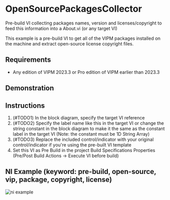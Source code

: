 # OpenSourcePackagesCollector
Pre-build VI collecting packages names, version and licenses/copyright to feed this information into a About.vi (or any target VI)

This example is a pre-build VI to get all of the VIPM packages installed on the machine and extract open-source license copyright files.

## Requirements
- Any edition of VIPM 2023.3 or Pro edition of VIPM earlier than 2023.3

## Demonstration
[](https://github.com/NeosoftTechnologiesInc/OpenSourcePackagesCollector/assets/149504000/0b98dba9-40c4-4f43-a261-10d90820b914)

## Instructions
1. (#TODO1) In the block diagram, specify the target VI reference
2. (#TODO2) Specify the label name like this in the target VI
or change the string constant in the block diagram to make it the same as the constant label in the target VI
(Note: the constant must be 1D String Array)
3. (#TODO3) Replace the included control/indicator with your original control/indicator if you're using the pre-built VI template 
3. Set this VI as Pre Build in the project Build Specifications Properties (Pre/Post Build Actions -> Execute VI before build)

## NI Example (keyword: pre-build, open-source, vip, package, copyright, license)
![ni example](https://github.com/NeosoftTechnologiesInc/OpenSourcePackagesCollector/assets/149504000/8a5cbe0b-e284-47e5-b76f-09be31b515a6)
